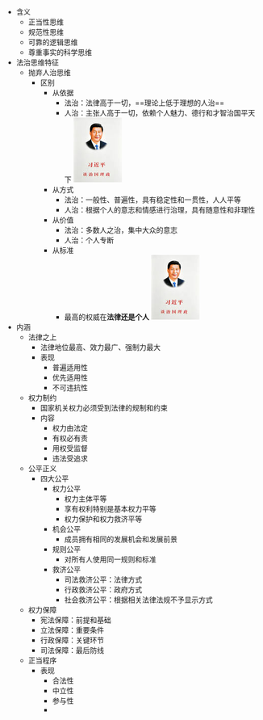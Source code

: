 - 含义
	- 正当性思维
	- 规范性思维
	- 可靠的逻辑思维
	- 尊重事实的科学思维
- 法治思维特征
	- 抛弃人治思维
		- 区别
			- 从依据
				- 法治：法律高于一切，==理论上低于理想的人治==
				- 人治：主张人高于一切，依赖个人魅力、德行和才智治国平天下
				  ![image.png](../assets/image_1630931750785_0.png)
			- 从方式
				- 法治：一般性、普遍性，具有稳定性和一贯性，人人平等
				- 人治：根据个人的意志和情感进行治理，具有随意性和非理性
			- 从价值
				- 法治：多数人之治，集中大众的意志
				- 人治：个人专断
			- 从标准
				- 最高的权威在**法律还是个人**
				  ![image.png](../assets/image_1630931750785_0.png)
- 内涵
	- 法律之上
		- 法律地位最高、效力最广、强制力最大
		- 表现
			- 普遍适用性
			- 优先适用性
			- 不可违抗性
	- 权力制约
		- 国家机关权力必须受到法律的规制和约束
		- 内容
			- 权力由法定
			- 有权必有责
			- 用权受监督
			- 违法受追求
	- 公平正义
		- 四大公平
			- 权力公平
				- 权力主体平等
				- 享有权利特别是基本权力平等
				- 权力保护和权力救济平等
			- 机会公平
				- 成员拥有相同的发展机会和发展前景
			- 规则公平
				- 对所有人使用同一规则和标准
			- 救济公平
				- 司法救济公平：法律方式
				- 行政救济公平：政府方式
				- 社会救济公平：根据相关法律法规不予显示方式
	- 权力保障
		- 宪法保障：前提和基础
		- 立法保障：重要条件
		- 行政保障：关键环节
		- 司法保障：最后防线
	- 正当程序
		- 表现
			- 合法性
			- 中立性
			- 参与性
			-